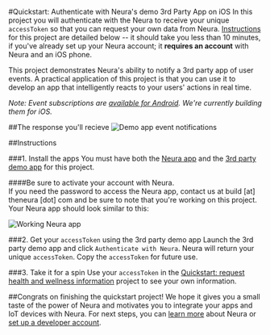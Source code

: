 #Quickstart: Authenticate with Neura's demo 3rd Party App on iOS
In this project you will authenticate with the Neura to receive your unique `accessToken` so that you can request your own data from Neura.  [Instructions](https://github.com/NeuraLabs/Neura_documentation/blob/master/text/quickstart_iOS.md#instructions) for this project are detailed below -- it should take you less than 10 minutes, if you've already set up your Neura account; it **requires an account** with Neura and an iOS phone.  

This project demonstrates Neura's ability to notify a 3rd party app of user events. A practical application of this project is that you can use it to develop an app that intelligently reacts to your users' actions in real time.  

_Note: Event subscriptions are [available for Android](https://github.com/NeuraLabs/Neura_documentation/blob/master/text/quickstartPush.md). We're currently building them for iOS._

##The response you'll recieve
![Demo app event notifications](https://github.com/NeuraLabs/Neura_documentation/blob/master/resources/iOS_auth_app_Framed.png)

##Instructions

###1. Install the apps
You must have both the [Neura app](https://theneura.prefinery.com/betas/4631/testers/new?display=inline&version=2) and the [3rd party demo app](https://github.com/NeuraLabs/neura_ios_sdk/tree/master/SampleProject) for this project.  

####Be sure to activate your account with Neura.   
If you need the password to access the Neura app, contact us at build [at] theneura [dot] com and be sure to note that you're working on this project. Your Neura app should look similar to this:

![Working Neura app](https://github.com/NeuraLabs/Neura_documentation/blob/master/resources/Neura_iOS_app.png)

###2. Get your `accessToken` using the 3rd party demo app
Launch the 3rd party demo app and click `Authenticate with Neura`.  Neura will return your unique `accessToken`. Copy the `accessToken` for future use.

###3. Take it for a spin
Use your `accessToken` in the [Quickstart: request health and wellness information](https://github.com/NeuraLabs/Neura_documentation/blob/master/text/quickstartPull.md) project to see your own information.

##Congrats on finishing the quickstart project! 
We hope it gives you a small taste of the power of Neura and motivates you to integrate your apps and IoT devices with Neura.  For next steps, you can [learn more](https://github.com/NeuraLabs/Neura_documentation/blob/master/text/basics.md) about Neura or [set up a developer account](https://github.com/NeuraLabs/Neura_documentation/blob/master/text/account.md).



